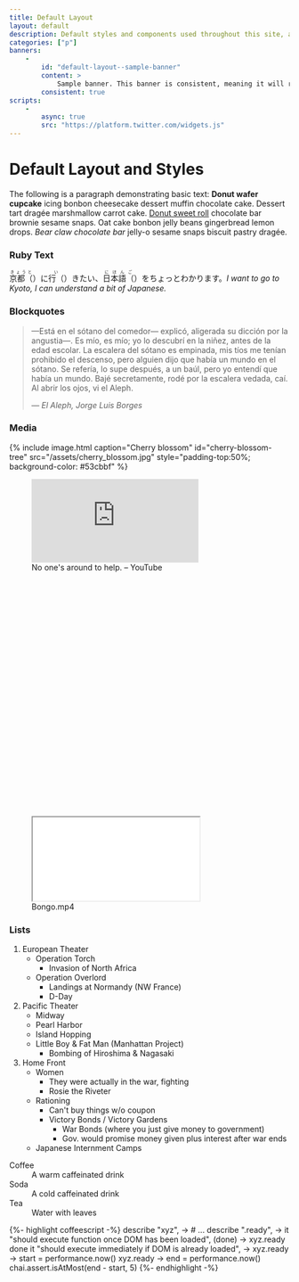 ```yaml
---
title: Default Layout
layout: default
description: Default styles and components used throughout this site, all of which are mobile-first and work without JavaScript.
categories: ["p"]
banners:
    -
        id: "default-layout--sample-banner"
        content: >
            Sample banner. This banner is consistent, meaning it will reappear on refresh
        consistent: true
scripts:
    -
        async: true
        src: "https://platform.twitter.com/widgets.js"
---
```


# Default Layout and Styles

The following is a paragraph demonstrating basic text: **Donut wafer cupcake** icing bonbon cheesecake dessert muffin chocolate cake. Dessert tart dragée marshmallow carrot cake. [Donut sweet roll](#) chocolate bar brownie sesame snaps. Oat cake bonbon jelly beans gingerbread lemon drops. _Bear claw chocolate bar_ jelly-o sesame snaps biscuit pastry dragée.

### Ruby Text

<p>
    <span class="ruby-group"><!--
    ---><span class="ruby tooltip" data-tooltip="Kyōto ni ikitai, nihongo wo chotto wakarimasu." lang="ja"><!--
        ---><ruby>京都<span class="sr-only">（</span><rt>きょうと</rt><span class="sr-only">）</span></ruby><!--
        --->に<!--
        ---><ruby>行<span class="sr-only">（</span><rt>い</rt><span class="sr-only">）</span></ruby><!--
        --->きたい、<!--
        ---><ruby>日本語<span class="sr-only">（</span><rt>にほんご</rt><span class="sr-only">）</span></ruby><!--
        --->をちょっとわかります。<!--
    ---></span><!--
    ---><em>I want to go to Kyoto, I can understand a bit of Japanese.</em>
    </span>
</p>


### Blockquotes
<blockquote>
    <p>
        —Está en el sótano del comedor— explicó, aligerada su dicción por la angustia—. Es mío, es mío; yo lo descubrí en la niñez, antes de la edad escolar. La escalera del sótano es empinada, mis tíos me tenían prohibido el descenso, pero alguien dijo que había un mundo en el sótano. Se refería, lo supe después, a un baúl, pero yo entendí que había un mundo. Bajé secretamente, rodé por la escalera vedada, caí. Al abrir los ojos, vi el Aleph.
    </p>
    <cite>&mdash;&nbsp;El Aleph, Jorge Luis Borges</cite>
</blockquote>

### Media

{% include image.html
    caption="Cherry blossom"
    id="cherry-blossom-tree"
    src="/assets/cherry_blossom.jpg"
    style="padding-top:50%; background-color: #53cbbf" %}

<figure>
    <div class="media-box">
        <iframe src="https://www.youtube.com/embed/yD2FSwTy2lw?modestbranding=1&rel=0&color=white&showinfo=0" frameborder="0" allow="encrypted-media" title="No one's around to help. – YouTube" allowfullscreen></iframe>
    </div>
    <figcaption>No one's around to help. – YouTube</figcaption>
</figure>

<figure>
    <div class="media-box" style="padding-top: 100%;">
        <iframe src="/media/bongo/" title="Bongo"></iframe>
    </div>
    <figcaption>Bongo.mp4</figcaption>
</figure>

### Lists

1. European Theater
    * Operation Torch
        * Invasion of North Africa
    *  Operation Overlord
        * Landings at Normandy (NW France)
        * D-Day
2. Pacific Theater
    * Midway
    * Pearl Harbor
    * Island Hopping
    * Little Boy & Fat Man (Manhattan Project)
        * Bombing of Hiroshima & Nagasaki
3. Home Front
    * Women
        * They were actually in the war, fighting
        * Rosie the Riveter
    * Rationing
        * Can't buy things w/o coupon
        * Victory Bonds / Victory Gardens
            * War Bonds (where you just give money to government)
            * Gov. would promise money given plus interest after war ends
    * Japanese Internment Camps

<dl>
    <dt>Coffee</dt>
    <dd>A warm caffeinated drink</dd>
    <dt>Soda</dt>
    <dd>A cold caffeinated drink</dd>
    <dt>Tea</dt>
    <dd>Water with leaves</dd>
</dl>


<link rel="stylesheet" href="/styles/syntax.css">

{%- highlight coffeescript -%}
describe "xyz", ->
    # ...
    describe ".ready", ->
        it "should execute function once DOM has been loaded", (done) ->
            xyz.ready done
        it "should execute immediately if DOM is already loaded", ->
            xyz.ready ->
                start = performance.now()
                xyz.ready ->
                    end = performance.now()
                    chai.assert.isAtMost(end - start, 5)
{%- endhighlight -%}
